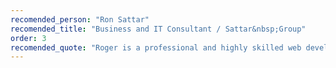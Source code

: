 ```yaml
---
recomended_person: "Ron Sattar"
recomended_title: "Business and IT Consultant / Sattar&nbsp;Group"
order: 3
recomended_quote: "Roger is a professional and highly skilled web developer. His ability to manage a project from start to finish was impressive. I would highly recommend him for any web development project."
---
```

